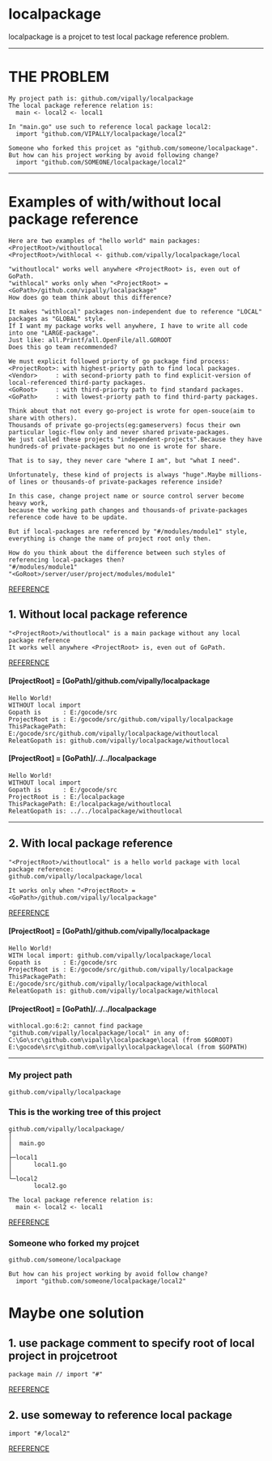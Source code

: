 # localpackage
localpackage is a projcet to test local package reference problem.

***

# THE PROBLEM
	My project path is: github.com/vipally/localpackage
	The local package reference relation is:
	  main <- local2 <- local1

	In "main.go" use such to reference local package local2:
	  import "github.com/VIPALLY/localpackage/local2"
	
	Someone who forked this projcet as "github.com/someone/localpackage".
	But how can his project working by avoid following change?
	  import "github.com/SOMEONE/localpackage/local2"
	
***
	
# Examples of with/without local package reference
	Here are two examples of "hello world" main packages:
	<ProjectRoot>/withoutlocal
	<ProjectRoot>/withlocal <- github.com/vipally/localpackage/local

	"withoutlocal" works well anywhere <ProjectRoot> is, even out of GoPath.
	"withlocal" works only when "<ProjectRoot> = <GoPath>/github.com/vipally/localpackage"
	How does go team think about this difference?
	
	It makes "withlocal" packages non-independent due to reference "LOCAL" packages as "GLOBAL" style.
	If I want my package works well anywhere, I have to write all code into one "LARGE-package".
	Just like: all.Printf/all.OpenFile/all.GOROOT
	Does this go team recommended?
	
	We must explicit followed priorty of go package find process:
	<ProjectRoot>: with highest-priorty path to find local packages.
	<Vendor>     : with second-priorty path to find explicit-version of local-referenced third-party packages.
	<GoRoot>     : with third-priorty path to find standard packages.
	<GoPath>     : with lowest-priorty path to find third-party packages.
	
	Think about that not every go-project is wrote for open-souce(aim to share with others).
	Thousands of private go-projects(eg:gameservers) focus their own particular logic-flow only and never shared private-packages.
	We just called these projects "independent-projects".Because they have hundreds-of private-packages but no one is wrote for share.

	That is to say, they never care "where I am", but "what I need".

	Unfortunately, these kind of projects is always "huge".Maybe millions-of lines or thousands-of private-packages reference inside?

	In this case, change project name or source control server become heavy work, 
	because the working path changes and thousands-of private-packages reference code have to be update.

	But if local-packages are referenced by "#/modules/module1" style, everything is change the name of project root only then.

	How do you think about the difference between such styles of referencing local-packages then?
	"#/modules/module1"
	"<GoRoot>/server/user/project/modules/module1"

[REFERENCE][examples]
	
## 1. Without local package reference
	"<ProjectRoot>/withoutlocal" is a main package without any local package reference
	It works well anywhere <ProjectRoot> is, even out of GoPath.

[REFERENCE][withoutlocal]

#### [ProjectRoot] = [GoPath]/github.com/vipally/localpackage
	Hello World! 
	WITHOUT local import
	Gopath is      : E:/gocode/src
	ProjectRoot is : E:/gocode/src/github.com/vipally/localpackage
	ThisPackagePath: E:/gocode/src/github.com/vipally/localpackage/withoutlocal
	ReleatGopath is: github.com/vipally/localpackage/withoutlocal

#### [ProjectRoot] = [GoPath]/../../localpackage
	Hello World! 
	WITHOUT local import
	Gopath is      : E:/gocode/src
	ProjectRoot is : E:/localpackage
	ThisPackagePath: E:/localpackage/withoutlocal
	ReleatGopath is: ../../localpackage/withoutlocal

***

## 2. With local package reference
	"<ProjectRoot>/withoutlocal" is a hello world package with local package reference:
	github.com/vipally/localpackage/local
	
	It works only when "<ProjectRoot> = <GoPath>/github.com/vipally/localpackage"

[REFERENCE][withlocal]

#### [ProjectRoot] = [GoPath]/github.com/vipally/localpackage
	Hello World! 
	WITH local import: github.com/vipally/localpackage/local
	Gopath is      : E:/gocode/src
	ProjectRoot is : E:/gocode/src/github.com/vipally/localpackage
	ThisPackagePath: E:/gocode/src/github.com/vipally/localpackage/withlocal
	ReleatGopath is: github.com/vipally/localpackage/withlocal

#### [ProjectRoot] = [GoPath]/../../localpackage
	withlocal.go:6:2: cannot find package "github.com/vipally/localpackage/local" in any of:
	C:\Go\src\github.com\vipally\localpackage\local (from $GOROOT)
	E:\gocode\src\github.com\vipally\localpackage\local (from $GOPATH)

***

### My project path
	github.com/vipally/localpackage

### This is the working tree of this project
	github.com/vipally/localpackage/
	│
	│  main.go
	│
	├─local1
	│      local1.go
	│
	└─local2
	       local2.go

	The local package reference relation is:
	  main <- local2 <- local1

[REFERENCE][problem]
			
### Someone who forked my projcet
	github.com/someone/localpackage

	But how can his project working by avoid follow change?
	  import "github.com/someone/localpackage/local2"
		
# Maybe one solution
## 1.  use package comment to specify root of local project in projcetroot
	package main // import "#"

[REFERENCE][projcect_root]

	
## 2. use someway to reference local package 
	import "#/local2"

[REFERENCE][local_import]


[projcect_root]: https://github.com/vipally/localpackage/blob/master/main.go#L4
[local_import]: https://github.com/vipally/localpackage/blob/master/main.go#L24
[problem]: https://github.com/vipally/localpackage/blob/master/main.go#L26
[withlocal]: https://github.com/vipally/localpackage/blob/master/withlocal/withlocal.go#L6
[withoutlocal]: https://github.com/vipally/localpackage/blob/master/withoutlocal/withoutlocal.go#L9
[examples]: https://github.com/vipally/localpackage#examples-of-withwithout-local-package-reference
